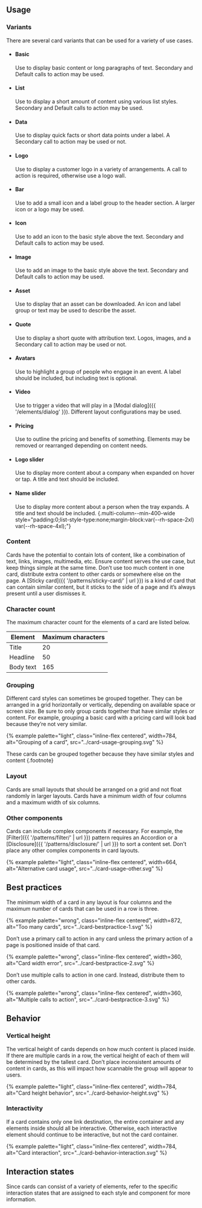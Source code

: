 ## Usage
### Variants
There are several card variants that can be used for a variety of use cases.

- #### Basic
  Use to display basic content or long paragraphs of text. Secondary and 
  Default calls to action may be used.

- #### List
  Use to display a short amount of content using various list styles. 
  Secondary and Default calls to action may be used.

- #### Data
  Use to display quick facts or short data points under a label. A Secondary 
  call to action may be used or not.

- #### Logo
  Use to display a customer logo in a variety of arrangements. A call to 
  action is required, otherwise use a logo wall.

- #### Bar
  Use to add a small icon and a label group to the header section. A larger 
  icon or a logo may be used.

- #### Icon
  Use to add an icon to the basic style above the text. Secondary and Default 
  calls to action may be used.

- #### Image
  Use to add an image to the basic style above the text. Secondary and Default 
  calls to action may be used.

- #### Asset
  Use to display that an asset can be downloaded. An icon and label group or 
  text may be used to describe the asset.

- #### Quote
  Use to display a short quote with attribution text. Logos, images, and a 
  Secondary call to action may be used or not.

- #### Avatars
  Use to highlight a group of people who engage in an event. A label should be 
  included, but including text is optional.

- #### Video
  Use to trigger a video that will play in a [Modal dialog]({{ 
  '/elements/dialog' }}). Different layout configurations may be used.

- #### Pricing
  Use to outline the pricing and benefits of something. Elements may be 
  removed or rearranged depending on content needs.

- #### Logo slider
  Use to display more content about a company when expanded on hover or tap. A 
  title and text should be included.

- #### Name slider
  Use to display more content about a person when the tray expands. A title 
  and text should be included.
  {.multi-column--min-400-wide style="padding:0;list-style-type:none;margin-block:var(--rh-space-2xl) var(--rh-space-4xl);"}

### Content
  Cards have the potential to contain lots of content, like a combination of 
  text, links, images, multimedia, etc. Ensure content serves the use case, but 
  keep things simple at the same time. Don’t use too much content in one card, 
  distribute extra content to other cards or somewhere else on the page. A 
  [Sticky card]({{ '/patterns/sticky-card/' | url }}) is a kind of card that can 
  contain similar content, but it sticks to the side of a page and it’s always 
  present until a user dismisses it.

### Character count
  The maximum character count for the elements of a card are listed below.

  | Element        | Maximum characters |
  |----------------|--------------------|
  | Title          | 20                 |
  | Headline       | 50                 | 
  | Body text      | 165                | 

### Grouping
  Different card styles can sometimes be grouped together. They can be arranged 
  in a grid horizontally or vertically, depending on available space or screen 
  size. Be sure to only group cards together that have similar styles or 
  content. For example, grouping a basic card with a pricing card will look bad 
  because they’re not very similar.

  {% example palette="light",
             class="inline-flex centered",
             width=784,
             alt="Grouping of a card",
             src="../card-usage-grouping.svg" %}

  These cards can be grouped together because they have similar styles and 
  content {.footnote}

### Layout
  Cards are small layouts that should be arranged on a grid and not float 
  randomly in larger layouts. Cards have a minimum width of four columns and a 
  maximum width of six columns.

### Other components
  Cards can include complex components if necessary. For example, the 
  [Filter]({{ '/patterns/filter/' | url }}) pattern requires an Accordion or a 
  [Disclosure]({{ '/patterns/disclosure/' | url }}) to sort a content set. Don't 
  place any other complex components in card layouts.

  {% example palette="light",
             class="inline-flex centered",
             width=664,
             alt="Alternative card usage",
             src="../card-usage-other.svg" %}



## Best practices
  The minimum width of a card in any layout is four columns and the maximum 
  number of cards that can be used in a row is three.

  {% example palette="wrong",
             class="inline-flex centered",
             width=872,
             alt="Too many cards",
             src="../card-bestpractice-1.svg" %}

  Don’t use a primary call to action in any card unless the primary action of a 
  page is positioned inside of that card.

  {% example palette="wrong",
             class="inline-flex centered",
             width=360,
             alt="Card width error",
             src="../card-bestpractice-2.svg" %}

  Don’t use multiple calls to action in one card. Instead, distribute them to 
  other cards.

  {% example palette="wrong",
             class="inline-flex centered",
             width=360,
             alt="Multiple calls to action",
             src="../card-bestpractice-3.svg" %}



## Behavior
### Vertical height
  The vertical height of cards depends on how much content is placed inside. If 
  there are multiple cards in a row, the vertical height of each of them will be 
  determined by the tallest card. Don’t place inconsistent amounts of content in 
  cards, as this will impact how scannable the group will appear to users.

  {% example palette="light",
             class="inline-flex centered",
             width=784,
             alt="Card height behavior",
             src="../card-behavior-height.svg" %}

### Interactivity
  If a card contains only one link destination, the entire container and any 
  elements inside should all be interactive. Otherwise, each interactive element 
  should continue to be interactive, but not the card container.

  {% example palette="light",
             class="inline-flex centered",
             width=784,
             alt="Card interaction",
             src="../card-behavior-interaction.svg" %}


## Interaction states
  Since cards can consist of a variety of elements, refer to the specific 
  interaction states that are assigned to each style and component for more 
  information.

